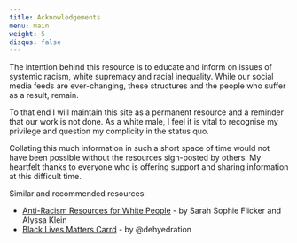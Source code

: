```yaml
---
title: Acknowledgements
menu: main
weight: 5
disqus: false
---
```

The intention behind this resource is to educate and inform on issues of systemic racism, white supremacy and racial inequality. While our social media feeds are ever-changing, these structures and the people who suffer as a result, remain.

To that end I will maintain this site as a permanent resource and a reminder that our work is not done. As a white male, I feel it is vital to recognise my privilege and question my complicity in the status quo.

Collating this much information in such a short space of time would not have been possible without the resources sign-posted by others. My heartfelt thanks to everyone who is offering support and sharing information at this difficult time.

Similar and recommended resources:

* [Anti-Racism Resources for White People](https://docs.google.com/document/d/1BRlF2_zhNe86SGgHa6-VlBO-QgirITwCTugSfKie5Fs/preview?pru=AAABcqXDFk8*k2XtXlIJSVskFy2Dhz1RCQ) - by Sarah Sophie Flicker and Alyssa Klein
* [Black Lives Matters Carrd](https://blacklivesmatters.carrd.co/#) - by @dehyedration
